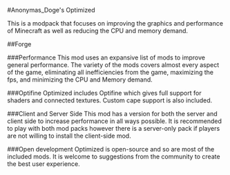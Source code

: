 #Anonymas_Doge's Optimized

This is a modpack that focuses on improving the graphics and performance of Minecraft as well as reducing the CPU and memory demand.


##Forge

###Performance
This mod uses an expansive list of mods to improve general performance.  The variety of the mods covers almost every aspect of the game, eliminating all inefficiencies from the game, maximizing the fps, and minimizing the CPU and Memory demand.

###Optifine
Optimized includes Optifine which gives full support for shaders and connected textures.  Custom cape support is also included.

###Client and Server Side
This mod has a version for both the server and client side to increase performance in all ways possible.  It is recommended to play with both mod packs however there is a server-only pack if players are not willing to install the client-side mod.

###Open development
Optimized is open-source and so are most of the included mods. It is welcome to suggestions from the community to create the best user experience.
